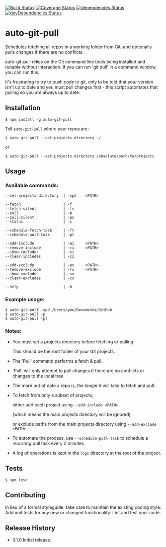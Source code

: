 [![Build Status](https://travis-ci.org/alexc155/auto-git-pull.svg?branch=master)](https://travis-ci.org/alexc155/auto-git-pull)
[![Coverage Status](https://coveralls.io/repos/github/alexc155/auto-git-pull/badge.svg?branch=master)](https://coveralls.io/github/alexc155/auto-git-pull?branch=master)
[![dependencies Status](https://david-dm.org/alexc155/auto-git-pull/status.svg)](https://david-dm.org/alexc155/auto-git-pull)
[![devDependencies Status](https://david-dm.org/alexc155/auto-git-pull/dev-status.svg)](https://david-dm.org/alexc155/auto-git-pull?type=dev)

# auto-git-pull

Schedules fetching all repos in a working folder from Git, and optionally pulls changes if there are no conflicts.

auto-git-pull relies on the Git command line tools being installed and runable without interaction. If you can run 'git pull' in a command window, you can run this.

It's frustrating to try to push code to git, only to be told that your version isn't up to date and you must pull changes first - this script automates that pulling so you are always up to date.

## Installation

```
$ npm install -g auto-git-pull
```

Tell `auto-git-pull` where your repos are:

```
$ auto-git-pull --set-projects-directory ./
```

or

```
$ auto-git-pull --set-projects-directory /absolute/path/to/projects
```

## Usage

### Available commands:

    --set-projects-directory  | -spd    <PATH>

    --fetch                   | -f
    --fetch-silent            | -fs
    --pull                    | -p
    --pull-silent             | -ps
    --status                  | -s

    --schedule-fetch-task     | -ft
    --schedule-pull-task      | -pt

    --add-include             | -ai     <PATH>
    --remove-include          | -ri     <PATH>
    --show-includes           | -si
    --clear-includes          | -ci

    --add-exclude             | -ax     <PATH>
    --remove-exclude          | -rx     <PATH>
    --show-excludes           | -sx
    --clear-excludes          | -cx

    --help                    | -h

### Example usage:

    $ auto-git-pull -spd /Users/you/Documents/GitHub
    $ auto-git-pull -p
    $ auto-git-pull -pt

### Notes:

* You must set a projects directory before fetching or pulling.
    
    This should be the root folder of your Git projects.

* The 'Pull' command performs a fetch & pull.
  
* 'Pull' will only attempt to pull changes if there are no conflicts or changes to the local tree.

* The more out of date a repo is, the longer it will take to fetch and pull.

* To fetch from only a subset of projects,

    either add each project using `--add-include <PATH>`

    (which means the main projects directory will be ignored),

    or exclude paths from the main projects directory using `--add-exclude <PATH>`

* To automate the process, use `--schedule-pull-task` to schedule a recurring pull task every 2 minutes.

* A log of operations is kept in the `logs` directory at the root of the project.

## Tests

```
$ npm test
```

## Contributing

In lieu of a formal styleguide, take care to maintain the existing coding style.
Add unit tests for any new or changed functionality. Lint and test your code.

## Release History

- 0.1.0 Initial release.
